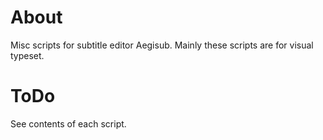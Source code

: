 About
=====
Misc scripts for subtitle editor Aegisub. Mainly these scripts are for visual typeset.


ToDo
====
See contents of each script.

